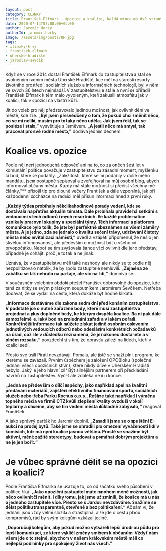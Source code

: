 ```yaml
---
layout: post
category: CLANKY
title: František Elfmark - Opozice a koalice, každá mince má dvě strany'
date: 2020-07-14T07:00:00+01:00
author: Jaromír Horký
authorId: jaromir.horky
image: /assets/img/posts/UH.jpg
tags: 
- zlinsky-kraj 
- frantisek-elfmark 
- uherske-hradiste 
- jaroslav-sevcik
---
```


Když se v roce 2014 dostal František Elfmark do zastupitelstva a stal se uvolněným radním města Uherské Hradiště, kde měl na starosti resorty životního prostředí, sociálních služeb a informačních technologií, byl v něm ve svých 36 letech nejmladší. V zastupitelstvu je stále a nyní se přiřadil František Elfmark k těm málo vyvoleným, kteří zakusili atmosféru jak v koalici, tak v opozici na vlastní kůži.

Jít do voleb pro něj představovalo jedinou možnost, jak ovlivnit dění ve městě, kde žije. **„Byl jsem přesvědčený o tom, že pokud chci změnit něco, co se mi nelíbí, musím pro to taky něco udělat. Jak jsem řekl, tak se posléze i stalo,”** vysvětluje s úsměvem. **„A jestli něco má smysl, tak pracovat pro své rodné město,"** dodává jedním dechem.

# Koalice vs. opozice

Podle něj není jednoduchá odpověď ani na to, co za oněch šest let v komunální politice považuje v zastupitelstvu za zásadní moment, myšlenku či bod, které se podařily. „Záležitosti, které se mi podařily v době mého mandátu, jsem postupně sepisoval a zveřejňoval na můj osobní blog, abych informoval občany města. Každý má stále možnost si přečíst všechny mé články,“** připojil tip pro dlouhé večery František a dále vzpomíná, jak při každodenní docházce na radnici měl přísun informací hned z první ruky.

**„Každý týden probíhaly několikahodinové porady vedení, kde se dostávala na přetřes aktuální témata. Dále probíhala pravidelná setkání s vedoucími všech odborů i mých resortních. Ke každé problematice vznikaly pracovní skupiny a speciální týmy. Těch informací a platforem komunikace bylo tolik, že jste byl perfektně obeznámen se všemi záměry města. A je jedno, zda se jednalo o kvalitu sečení trávy, udržování čistoty města nebo revitalizaci náměstí,”** uvedl a vzápětí připomenul, že nešlo jen skvělou informovanost, ale především o možnost být u všeho od prvopočátku. Neboť se tím zvyšovala šance věci ovlivnit dle jeho představ, případně je obhájit: proč je to tak a ne jinak.

Uznává, že v zastupitelstvu měli také neshody, ale nikdy se to podle něj nezpolitizovalo natolik, že by spolu zastupitelé nemluvili. **„Zejména ze začátku se tak nehrálo na partaje, ale víc na lidi,“** domnívá se.

V současném volebním období přešel František dobrovolně do opozice, kde tahá za nitky se svým pirátským souputníkem Jaromírem Ševčíkem. Netřeba dodávat, že se vydali na cestu, která dokáže být hodně klikatá.

**„Informace dostáváme dle zákona sedm dní před konáním zastupitelstva. V podstatě jde o nutně zařazené body, které musí zastupitelstvo projednat a plus doplněné body, ke kterým dospěla koalice. Na ní pak dále samozřejmě je, jaký bod na projednání zařadí a v jakém pořadí. Konkrétnější informace tak můžete získat jedině osobním oslovením jednotlivých vedoucích odborů nebo odesláním konkrétních požadavků na úřad, což ale v důsledku neznamená, že je nakonec dostanete a v plném rozsahu,“** povzdechl si s tím, že opravdu záleží na lidech, kteří v koalici sedí.

Přesto své úsilí Piráti nevzdávají. Pomalu, ale jistě se snaží plnit program, ke kterému se zavázali. Prvním úspěchem je založení OPOBloku (společné jednání všech opozičních stran), které nikdy dříve v Uherském Hradišti nebylo. Jaký je jeho hlavní cíl? Být silnějším partnerem při předkládání návrhů na zastupitelstev. Výčet ale zdaleka není u konce.

**„Jedná se především o dílčí úspěchy, jako například apel na kvalitní předávání materiálů, zajištění efektivního financování sportu, sociálních služeb nebo třeba Parku Rochus o.p.s.. Řešíme také například i výměnu topného média ve firmě CTZ kvůli zlepšení kvality ovzduší v okolí teplárny a chceme, aby se tím vedení města důkladně zabývalo,“** reagoval František.

A jako správný parťák ho Jaromír doplnil. **„Zasadili jsme se o spuštění E-aukcí na prodej bytů. Také jsme se ohradili pro omezení vyváženosti lidí v komisích, kde má nyní koalice jasnou většinu. Prostě se snažíme být aktivní, měnit zažité stereotypy, budovat a pomáhat dobrým projektům a ne je jen bořit.“**

# Je vůbec správné dělit se na opozici a koalici?

Podle Františka Elfmarka se ukazuje to, co od začátku svého působení v politice říká: **„Jako opoziční zastupitel máte mnohem méně možností, jak něco ovlivnit či měnit. I díky tomu, jak jsme už zmínili, že koalice má u nás o jednoho zastupitele více. Přesto se s Jardou nevzdáváme. Snažíme se dělat politiku transparentně, otevřeně a bez politikaření.“** Ač sám ví, že jednání jsou vždy velmi složitá a strastiplná, a že jde o cestu plnou kompromisů, rád by svým kolegům vzkázal jediné.

**„Doporučuji kolegům, aby pokud možno vytvářeli lepší úrodnou půdu pro lepší komunikaci, ze které vyklíčí změny směrem k občanům. Vždyť nám všem jde o to stejné, abychom v našem královském městě měli co nejlepší podmínky pro spokojený život nás všech.”**
